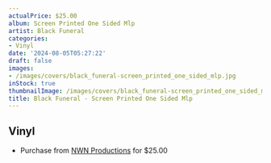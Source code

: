 ```yaml
---
actualPrice: $25.00
album: Screen Printed One Sided Mlp
artist: Black Funeral
categories:
- Vinyl
date: '2024-08-05T05:27:22'
draft: false
images:
- /images/covers/black_funeral-screen_printed_one_sided_mlp.jpg
inStock: true
thumbnailImage: /images/covers/black_funeral-screen_printed_one_sided_mlp-thumb.jpg
title: Black Funeral - Screen Printed One Sided Mlp
---
```


## Vinyl
* Purchase from [NWN Productions](http://shop.nwnprod.com/index.php?route=product/product&path=75&product_id=53317&sort=pd.name&order=ASC) for $25.00
